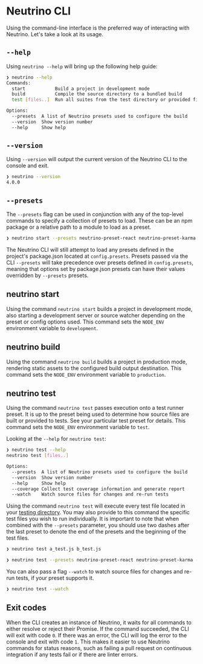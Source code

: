 # Neutrino CLI

Using the command-line interface is the preferred way of interacting with Neutrino. Let's take a look at its usage.

## `--help`

Using `neutrino --help` will bring up the following help guide:

```bash
❯ neutrino --help
Commands:
  start           Build a project in development mode
  build           Compile the source directory to a bundled build
  test [files..]  Run all suites from the test directory or provided files

Options:
  --presets  A list of Neutrino presets used to configure the build    [array] [default: []]
  --version  Show version number                                       [boolean]
  --help     Show help                                                 [boolean]
```

## `--version`

Using `--version` will output the current version of the Neutrino CLI to the console and exit.

```bash
❯ neutrino --version
4.0.0
```

## `--presets`

The `--presets` flag can be used in conjunction with any of the top-level commands to specify a collection of
presets to load. These can be an npm package or a relative path to a module to load as a preset.

```bash
❯ neutrino start --presets neutrino-preset-react neutrino-preset-karma
```

The Neutrino CLI will still attempt to load any presets defined in the project's package.json located at
`config.presets`. Presets passed via the CLI `--presets` will take precedence over presets defined in
`config.presets`, meaning that options set by package.json presets can have their values overridden by
`--presets` presets.

## neutrino start

Using the command `neutrino start` builds a project in development mode, also starting a development server or source
watcher depending on the preset or config options used. This command sets the `NODE_ENV` environment variable to
`development`.

## neutrino build

Using the command `neutrino build` builds a project in production mode, rendering static assets to the configured build
output destination. This command sets the `NODE_ENV` environment variable to `production`.

## neutrino test

Using the command `neutrino test` passes execution onto a test runner preset. It is up to the preset being used to
determine how source files are built or provided to tests. See your particular test preset for details. This
command sets the `NODE_ENV` environment variable to `test`.

Looking at the `--help` for `neutrino test`:

```bash
❯ neutrino test --help
neutrino test [files..]

Options:
  --presets  A list of Neutrino presets used to configure the build    [array] [default: []]
  --version  Show version number                                       [boolean]
  --help     Show help                                                 [boolean]
  --coverage Collect test coverage information and generate report     [boolean] [default: false]
  --watch    Watch source files for changes and re-run tests           [boolean] [default: false]
```

Using the command `neutrino test` will execute every test file located in your
[testing directory](/project-layout#Testing). You may also provide to this command the specific test files you wish
to run individually. It is important to note that when combined with the `--presets` parameter, you should use two
dashes after the last preset to denote the end of the presets and the beginning of the test files.

```bash
❯ neutrino test a_test.js b_test.js
```

```bash
❯ neutrino test --presets neutrino-preset-react neutrino-preset-karma -- a_test.js b_test.js
```

You can also pass a flag `--watch` to watch source files for changes and re-run tests, if your preset supports it.

```bash
❯ neutrino test --watch
```

## Exit codes

When the CLI creates an instance of Neutrino, it waits for all commands to either resolve or reject their Promise.
If the command succeeded, the CLI will exit with code `0`. If there was an error, the CLI will log the error
to the console and exit with code `1`. This makes it easier to use Neutrino commands for status reasons, such
as failing a pull request on continuous integration if any tests fail or if there are linter errors.
